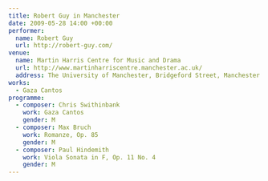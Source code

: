 ```yaml
---
title: Robert Guy in Manchester
date: 2009-05-28 14:00 +00:00
performer:
  name: Robert Guy
  url: http://robert-guy.com/
venue:
  name: Martin Harris Centre for Music and Drama
  url: http://www.martinharriscentre.manchester.ac.uk/
  address: The University of Manchester, Bridgeford Street, Manchester M13 9PL, United Kingdom
works:
  - Gaza Cantos
programme:
  - composer: Chris Swithinbank
    work: Gaza Cantos
    gender: M
  - composer: Max Bruch
    work: Romanze, Op. 85
    gender: M
  - composer: Paul Hindemith
    work: Viola Sonata in F, Op. 11 No. 4
    gender: M
---
```

